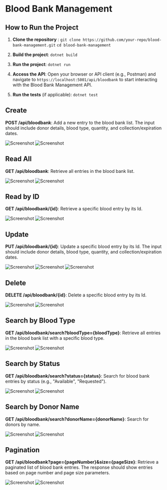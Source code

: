 # Blood Bank Management

## How to Run the Project

1. **Clone the repository**    : 
```git clone https://github.com/your-repo/blood-bank-management.git```
```cd blood-bank-management```


2. **Build the project**:
```dotnet build```


3. **Run the project**:
```dotnet run```


4. **Access the API**:
Open your browser or API client (e.g., Postman) and navigate to `https://localhost:5001/api/bloodbank` to start interacting with the Blood Bank Management API.

5. **Run the tests** (if applicable):
```dotnet test```

## Create
**POST /api/bloodbank**: Add a new entry to the blood bank list. The input should include donor details, blood type, quantity, and collection/expiration dates.

![Screenshot](img/post1.png)
![Screenshot](img/post1p.png)



## Read All
**GET /api/bloodbank**: Retrieve all entries in the blood bank list.

![Screenshot](img/get1.png)
![Screenshot](img/get1p.png)



## Read by ID
**GET /api/bloodbank/{id}**: Retrieve a specific blood entry by its Id.

![Screenshot](img/get2.png)
![Screenshot](img/get2p.png)



## Update
**PUT /api/bloodbank/{id}**: Update a specific blood entry by its Id. The input should include donor details, blood type, quantity, and collection/expiration dates.

![Screenshot](img/put1.png)
![Screenshot](img/put12.png)
![Screenshot](img/put1p.png)



## Delete
**DELETE /api/bloodbank/{id}**: Delete a specific blood entry by its Id.

![Screenshot](img/del1.png)
![Screenshot](img/del1p.png)



## Search by Blood Type
**GET /api/bloodbank/search?bloodType={bloodType}**: Retrieve all entries in the blood bank list with a specific blood type.

![Screenshot](img/get3.png)
![Screenshot](img/get3p.png)



## Search by Status
**GET /api/bloodbank/search?status={status}**: Search for blood bank entries by status (e.g., "Available", "Requested").

![Screenshot](img/get4.png)
![Screenshot](img/get4p.png)



## Search by Donor Name
**GET /api/bloodbank/search?donorName={donorName}**: Search for donors by name.

![Screenshot](img/get5.png)
![Screenshot](img/get5p.png)



## Pagination
**GET /api/bloodbank?page={pageNumber}&size={pageSize}**: Retrieve a paginated list of blood bank entries. The response should show entries based on page number and page size parameters.

![Screenshot](img/get6.png)
![Screenshot](img/get6p.png)


